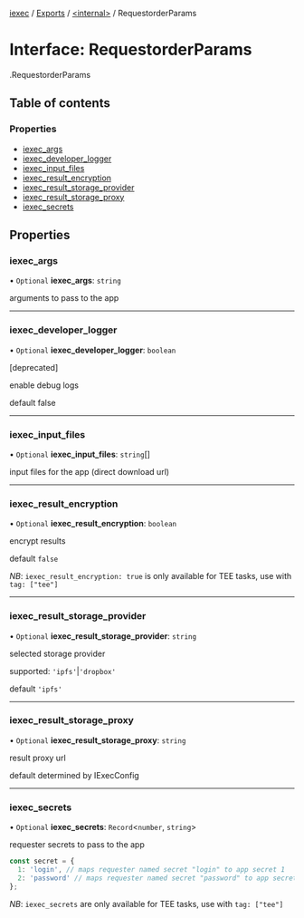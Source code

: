 [iexec](../README.md) / [Exports](../modules.md) / [<internal\>](../modules/internal_.md) / RequestorderParams

# Interface: RequestorderParams

[<internal>](../modules/internal_.md).RequestorderParams

## Table of contents

### Properties

- [iexec\_args](internal_.RequestorderParams.md#iexec_args)
- [iexec\_developer\_logger](internal_.RequestorderParams.md#iexec_developer_logger)
- [iexec\_input\_files](internal_.RequestorderParams.md#iexec_input_files)
- [iexec\_result\_encryption](internal_.RequestorderParams.md#iexec_result_encryption)
- [iexec\_result\_storage\_provider](internal_.RequestorderParams.md#iexec_result_storage_provider)
- [iexec\_result\_storage\_proxy](internal_.RequestorderParams.md#iexec_result_storage_proxy)
- [iexec\_secrets](internal_.RequestorderParams.md#iexec_secrets)

## Properties

### iexec\_args

• `Optional` **iexec\_args**: `string`

arguments to pass to the app

___

### iexec\_developer\_logger

• `Optional` **iexec\_developer\_logger**: `boolean`

[deprecated]

enable debug logs

default false

___

### iexec\_input\_files

• `Optional` **iexec\_input\_files**: `string`[]

input files for the app (direct download url)

___

### iexec\_result\_encryption

• `Optional` **iexec\_result\_encryption**: `boolean`

encrypt results

default `false`

_NB_: `iexec_result_encryption: true` is only available for TEE tasks, use with `tag: ["tee"]`

___

### iexec\_result\_storage\_provider

• `Optional` **iexec\_result\_storage\_provider**: `string`

selected storage provider

supported: `'ipfs'`|`'dropbox'`

default `'ipfs'`

___

### iexec\_result\_storage\_proxy

• `Optional` **iexec\_result\_storage\_proxy**: `string`

result proxy url

default determined by IExecConfig

___

### iexec\_secrets

• `Optional` **iexec\_secrets**: `Record`<`number`, `string`\>

requester secrets to pass to the app

```js
const secret = {
  1: 'login', // maps requester named secret "login" to app secret 1
  2: 'password' // maps requester named secret "password" to app secret 2
};
```

_NB_: `iexec_secrets` are only available for TEE tasks, use with `tag: ["tee"]`

